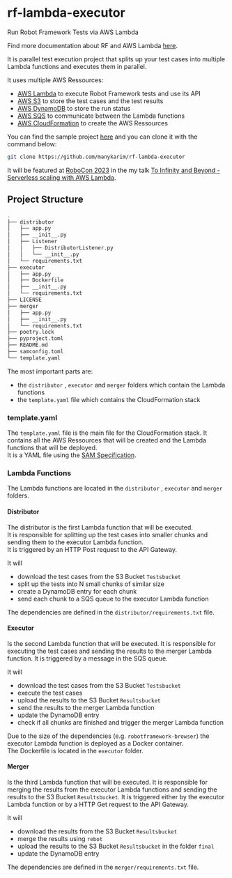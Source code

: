 # rf-lambda-executor

Run Robot Framework Tests via AWS Lambda

Find more documentation about RF and AWS Lambda [here](https://manykarim.github.io/robotframework-and-lambda/).

It is parallel test execution project that splits up your test cases into multiple Lambda functions and executes them in parallel.

It uses multiple AWS Ressources:

- [AWS Lambda](https://aws.amazon.com/lambda/) to execute Robot Framework tests and use its API
- [AWS S3](https://aws.amazon.com/s3/) to store the test cases and the test results
- [AWS DynamoDB](https://aws.amazon.com/dynamodb/) to store the run status
- [AWS SQS](https://aws.amazon.com/sqs/) to communicate between the Lambda functions
- [AWS CloudFormation](https://aws.amazon.com/cloudformation/) to create the AWS Ressources

You can find the sample project [here](https://github.com/manykarim/rf-lambda-executor) and you can clone it with the command below:  

```bash
git clone https://github.com/manykarim/rf-lambda-executor
```

It will be featured at [RoboCon 2023](https://robocon.io/) in the my talk [To Infinity and Beyond - Serverless scaling with AWS Lambda](https://robocon.io/#to-infinity-and-beyond---serverless-scaling-with-aws-lambda).

## Project Structure

```bash	
.
├── distributor
│   ├── app.py
│   ├── __init__.py
│   ├── Listener
│   │   ├── DistributorListener.py
│   │   └── __init__.py
│   └── requirements.txt
├── executor
│   ├── app.py
│   ├── Dockerfile
│   ├── __init__.py
│   └── requirements.txt
├── LICENSE
├── merger
│   ├── app.py
│   ├── __init__.py
│   └── requirements.txt
├── poetry.lock
├── pyproject.toml
├── README.md
├── samconfig.toml
└── template.yaml
```

The most important parts are:

- the `distributor` , `executor` and `merger` folders which contain the Lambda functions
- the `template.yaml` file which contains the CloudFormation stack

### template.yaml

The `template.yaml` file is the main file for the CloudFormation stack. It contains all the AWS Ressources that will be created and the Lambda functions that will be deployed.  
It is a YAML file using the [SAM Specification](https://docs.aws.amazon.com/serverless-application-model/latest/developerguide/sam-specification.html).

### Lambda Functions

The Lambda functions are located in the `distributor` , `executor` and `merger` folders.

#### Distributor
The distributor is the first Lambda function that will be executed.  
It is responsible for splitting up the test cases into smaller chunks and sending them to the executor Lambda function.  
It is triggered by an HTTP Post request to the API Gateway.  

It will 

- download the test cases from the S3 Bucket `Testsbucket`
- split up the tests into N small chunks of similar size
- create a DynamoDB entry for each chunk
- send each chunk to a SQS queue to the executor Lambda function

The dependencies are defined in the `distributor/requirements.txt` file.

#### Executor
Is the second Lambda function that will be executed.
It is responsible for executing the test cases and sending the results to the merger Lambda function.
It is triggered by a message in the SQS queue.

It will

- download the test cases from the S3 Bucket `Testsbucket`
- execute the test cases
- upload the results to the S3 Bucket `Resultsbucket`
- send the results to the merger Lambda function
- update the DynamoDB entry
- check if all chunks are finished and trigger the merger Lambda function

Due to the size of the dependencies (e.g. `robotframework-browser`) the executor Lambda function is deployed as a Docker container.  
The Dockerfile is located in the `executor` folder.

#### Merger
Is the third Lambda function that will be executed.
It is responsible for merging the results from the executor Lambda functions and sending the results to the S3 Bucket `Resultsbucket`.
It is triggered either by the executor Lambda function or by a HTTP Get request to the API Gateway.

It will

- download the results from the S3 Bucket `Resultsbucket`
- merge the results using `rebot`
- upload the results to the S3 Bucket `Resultsbucket` in the folder `final`
- update the DynamoDB entry

The dependencies are defined in the `merger/requirements.txt` file.